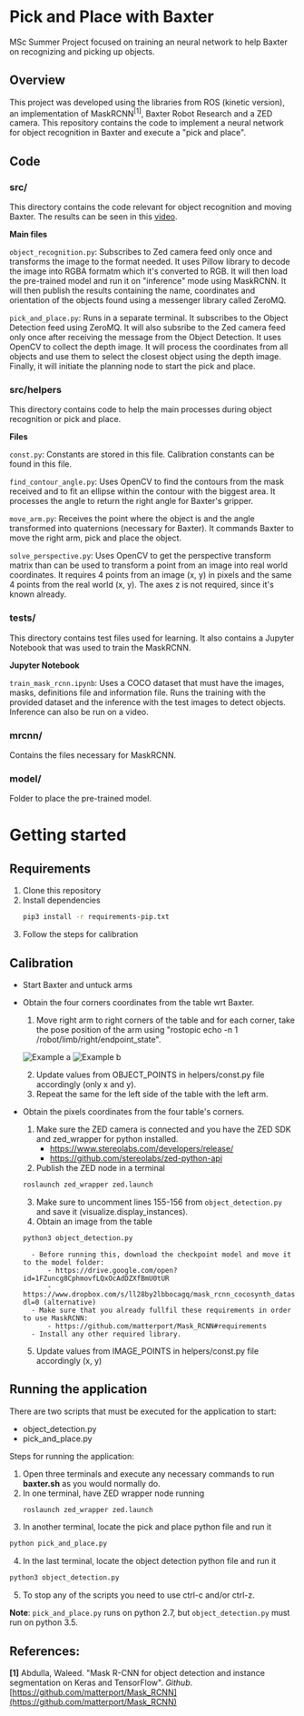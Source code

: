 # Pick and Place with Baxter
MSc Summer Project focused on training an neural network to help Baxter on recognizing and picking up objects.

## Overview
This project was developed using the libraries from ROS (kinetic version), an implementation of MaskRCNN<sup>[1]</sup>, Baxter Robot Research and a ZED camera. This repository contains the code to implement a neural network for object recognition in Baxter and execute a "pick and place".

## Code
### src/
This directory contains the code relevant for object recognition and moving Baxter. The results can be seen in this [video](
https://drive.google.com/open?id=1-OxU4u6b8uU-HMpl7ZBVf1AdtI8kVSbB).

**Main files**

`object_recognition.py`: Subscribes to Zed camera feed only once and transforms the image to the format needed. It uses Pillow library to decode the image into RGBA formatm which it's converted to RGB. It will then load the pre-trained model and run it on "inference" mode using MaskRCNN. It will then publish the results containing the name, coordinates and orientation of the objects found using a messenger library called ZeroMQ.

`pick_and_place.py`: Runs in a separate terminal. It subscribes to the Object Detection feed using ZeroMQ. It will also subsribe to the Zed camera feed only once after receiving the message from the Object Detection. It uses OpenCV to collect the depth image. It will process the coordinates from all objects and use them to select the closest object using the depth image. Finally, it will initiate the planning node to start the pick and place.

### src/helpers
This directory contains code to help the main processes during object recognition or pick and place.

**Files**

`const.py`: Constants are stored in this file. Calibration constants can be found in this file. 

`find_contour_angle.py`: Uses OpenCV to find the contours from the mask received and to fit an ellipse within the contour with the biggest area. It processes the angle to return the right angle for Baxter's gripper.

`move_arm.py`: Receives the point where the object is and the angle transformed into quaternions (necessary for Baxter). It commands Baxter to move the right arm, pick and place the object.

`solve_perspective.py`: Uses OpenCV to get the perspective transform matrix than can be used to transform a point from an image into real world coordinates. It requires 4 points from an image (x, y) in pixels and the same 4 points from the real world (x, y). The axes z is not required, since it's known already.

### tests/
This directory contains test files used for learning. It also contains a Jupyter Notebook that was used to train the MaskRCNN. 

**Jupyter Notebook**

`train_mask_rcnn.ipynb`: Uses a COCO dataset that must have the images, masks, definitions file and information file. Runs the training with the provided dataset and the inference with the test images to detect objects. Inference can also be run on a video. 

### mrcnn/
Contains the files necessary for MaskRCNN.

### model/
Folder to place the pre-trained model.

# Getting started

## Requirements

1. Clone this repository
2. Install dependencies
    ```bash
   pip3 install -r requirements-pip.txt
   ```
3. Follow the steps for calibration

## Calibration 
- Start Baxter and untuck arms
- Obtain the four corners coordinates from the table wrt Baxter.
    1. Move right arm to right corners of the table and for each corner, take the pose position of the arm using "rostopic echo -n 1 /robot/limb/right/endpoint_state".
    
    ![Example a](https://github.com/mrtonks/pick_n_place/blob/master/tests/images_calibration/corner_a.jpg)
    ![Example b](https://github.com/mrtonks/pick_n_place/blob/master/tests/images_calibration/corner_b.jpg)
    
    2. Update values from OBJECT_POINTS in helpers/const.py file accordingly (only x and y).
    3. Repeat the same for the left side of the table with the left arm.
- Obtain the pixels coordinates from the four table's corners.
    1. Make sure the ZED camera is connected and you have the ZED SDK and zed_wrapper for python installed.
        - https://www.stereolabs.com/developers/release/
        - https://github.com/stereolabs/zed-python-api 
    2. Publish the ZED node in a terminal 
    ```bash
    roslaunch zed_wrapper zed.launch
    ```
    3. Make sure to uncomment lines 155-156 from `object_detection.py` and save it (visualize.display_instances).
    4. Obtain an image from the table
    ```bash
    python3 object_detection.py
    ```
        - Before running this, download the checkpoint model and move it to the model folder: 
            - https://drive.google.com/open?id=1FZuncg8CphmovfLQxOcAdDZXfBmU0tUR
            - https://www.dropbox.com/s/ll28by2lbbocagq/mask_rcnn_cocosynth_dataset_0300.h5?dl=0 (alternative)
        - Make sure that you already fullfil these requirements in order to use MaskRCNN:
            - https://github.com/matterport/Mask_RCNN#requirements
        - Install any other required library.
    5. Update values from IMAGE_POINTS in helpers/const.py file accordingly (x, y)

## Running the application
There are two scripts that must be executed for the application to start:
- object_detection.py
- pick_and_place.py

Steps for running the application:
1. Open three terminals and execute any necessary commands to run **baxter.sh** as you would normally do.
2. In one terminal, have ZED wrapper node running
    ```bash
    roslaunch zed_wrapper zed.launch
    ```
3. In another terminal, locate the pick and place python file and run it
```bash
python pick_and_place.py
```
4. In the last terminal, locate the object detection python file and run it 
```bash
python3 object_detection.py
```
5. To stop any of the scripts you need to use ctrl-c and/or ctrl-z.

**Note**: `pick_and_place.py` runs on python 2.7, but `object_detection.py` must run on python 3.5. 

## References:
**[1]** Abdulla, Waleed. "Mask R-CNN for object detection and instance segmentation on Keras and TensorFlow". _Github_.  [https://github.com/matterport/Mask_RCNN](https://github.com/matterport/Mask_RCNN)

